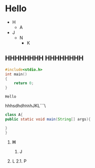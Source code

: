 # Hello

- H
   - A
- J
   - N
      - K
      
HHHHHHHH
HHHHHHHH
---

  ``` C
  #include<stdio.h>
  int main()
  {
      return 0;
  }
  ```
  
`Hello`


hhhsdhdh`hh`hJKL\`\`\`\\


``` JAVA
class A{
public static void main(String[] args){

}
}


```

1. **H**
   1. J


2. L
   2.1. P
             
         
[^1]:HHHHHHHHHH
